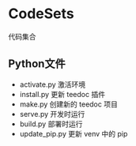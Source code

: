 # CodeSets

代码集合

## Python文件

- activate.py 激活环境
- install.py 更新 teedoc 插件
- make.py 创建新的 teedoc 项目
- serve.py 开发时运行
- build.py 部署时运行
- update_pip.py 更新 venv 中的 pip
